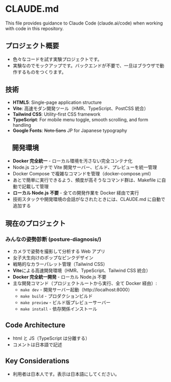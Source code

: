 # CLAUDE.md

This file provides guidance to Claude Code (claude.ai/code) when working with code in this repository.

## プロジェクト概要

- 色々なコードを試す実験プロジェクトです。
- 実験なのでモックアップです。バックエンドが不要で、一旦はブラウザで動作するものをつくります。

## 技術

- **HTML5**: Single-page application structure
- **Vite**: 高速モダン開発ツール（HMR、TypeScript、PostCSS 統合）
- **Tailwind CSS**: Utility-first CSS framework
- **TypeScript**: For mobile menu toggle, smooth scrolling, and form handling
- **Google Fonts**: ~~Noto Sans~~ JP for Japanese typography

## 　開発環境

- **Docker 完全統一** - ローカル環境を汚さない完全コンテナ化
- Node.js コンテナで Vite 開発サーバー、ビルド、プレビューを統一管理
- Docker Compose で複雑なコマンドを管理（docker-compose.yml）
- あとで簡単に実行できるよう、頻度が高そうなコマンド群は、Makefile に自動で記載して管理
- **ローカル Node.js 不要** - 全ての開発作業を Docker 経由で実行
- 技術スタックや開発環境の会話がなされたときには、CLAUDE.md に自動で追加する

## 現在のプロジェクト

### みんなの姿勢診断 (posture-diagnosis/)

- カメラで姿勢を撮影して分析する Web アプリ
- 女子大生向けのポップなピンクデザイン
- 戦略的なカラーパレット管理（Tailwind CSS）
- **Vite**による高速開発環境（HMR、TypeScript、Tailwind CSS 統合）
- **Docker 完全統一開発** - ローカル Node.js 不要
- 主な開発コマンド（プロジェクトルートから実行、全て Docker 経由）:
  - `make dev` - 開発サーバー起動（http://localhost:8000）
  - `make build` - プロダクションビルド
  - `make preview` - ビルド版プレビューサーバー
  - `make install` - 依存関係インストール

## Code Architecture

- html と JS（TypeScript は分離する）
- コメントは日本語で記述

## Key Considerations

- 利用者は日本人です。表示は日本語にしてください。
